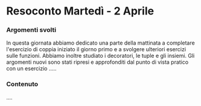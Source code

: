 <h1 align="left"> Resoconto Martedì - 2 Aprile </h1>

###

<h3 align="left"> Argomenti svolti</h3>
<p align="left"> In questa giornata abbiamo dedicato una parte della mattinata a completare l'esercizio di coppia iniziato il giorno primo e a svolgere ulteriori esercizi sulle funzioni. Abbiamo inoltre studiato i decoratori, le tuple e gli insiemi. Gli argomenti nuovi sono stati ripresi e approfonditi dal punto di vista pratico con un esercizio ..... </p>

###

<h3 align="left"> Contenuto </h3>
<p align="left"> .... </p>
